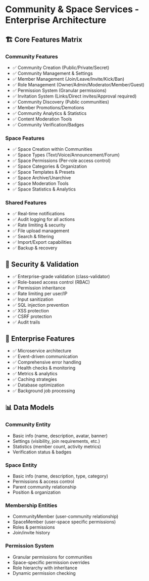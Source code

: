 # Community & Space Services - Enterprise Architecture

## 🏗️ **Core Features Matrix**

### **Community Features**
- ✅ Community Creation (Public/Private/Secret)
- ✅ Community Management & Settings
- ✅ Member Management (Join/Leave/Invite/Kick/Ban)
- ✅ Role Management (Owner/Admin/Moderator/Member/Guest)
- ✅ Permission System (Granular permissions)
- ✅ Invitation System (Links/Direct invites/Approval required)
- ✅ Community Discovery (Public communities)
- ✅ Member Promotions/Demotions
- ✅ Community Analytics & Statistics
- ✅ Content Moderation Tools
- ✅ Community Verification/Badges

### **Space Features**
- ✅ Space Creation within Communities
- ✅ Space Types (Text/Voice/Announcement/Forum)
- ✅ Space Permissions (Per-role access control)
- ✅ Space Categories & Organization
- ✅ Space Templates & Presets
- ✅ Space Archive/Unarchive
- ✅ Space Moderation Tools
- ✅ Space Statistics & Analytics

### **Shared Features**
- ✅ Real-time notifications
- ✅ Audit logging for all actions
- ✅ Rate limiting & security
- ✅ File upload management
- ✅ Search & filtering
- ✅ Import/Export capabilities
- ✅ Backup & recovery

## 🔐 **Security & Validation**
- ✅ Enterprise-grade validation (class-validator)
- ✅ Role-based access control (RBAC)
- ✅ Permission inheritance
- ✅ Rate limiting per user/IP
- ✅ Input sanitization
- ✅ SQL injection prevention
- ✅ XSS protection
- ✅ CSRF protection
- ✅ Audit trails

## 🚀 **Enterprise Features**
- ✅ Microservice architecture
- ✅ Event-driven communication
- ✅ Comprehensive error handling
- ✅ Health checks & monitoring
- ✅ Metrics & analytics
- ✅ Caching strategies
- ✅ Database optimization
- ✅ Background job processing

## 📊 **Data Models**

### Community Entity
- Basic info (name, description, avatar, banner)
- Settings (visibility, join requirements, etc.)
- Statistics (member count, activity metrics)
- Verification status & badges

### Space Entity  
- Basic info (name, description, type, category)
- Permissions & access control
- Parent community relationship
- Position & organization

### Membership Entities
- CommunityMember (user-community relationship)
- SpaceMember (user-space specific permissions)
- Roles & permissions
- Join/invite history

### Permission System
- Granular permissions for communities
- Space-specific permission overrides
- Role hierarchy with inheritance
- Dynamic permission checking
